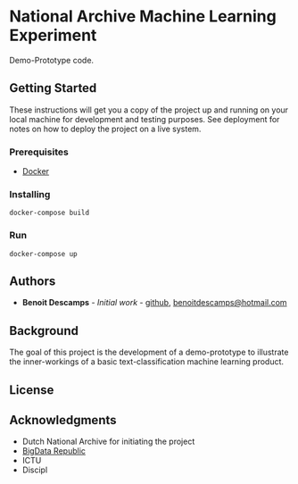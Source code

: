 # National Archive Machine Learning Experiment

Demo-Prototype code.

## Getting Started

These instructions will get you a copy of the project up and running on your local machine for development and testing purposes. See deployment for notes on how to deploy the project on a live system.

### Prerequisites

* [Docker](https://www.docker.com/)

### Installing


```
docker-compose build
```

### Run
```
docker-compose up
```
## Authors

* **Benoit Descamps** - *Initial work* - [github](https://github.com/benoitdescamps), benoitdescamps@hotmail.com

## Background
The goal of this project is the development of a demo-prototype to illustrate the inner-workings of a basic text-classification machine learning product.

## License

## Acknowledgments

* Dutch National Archive for initiating the project
* [BigData Republic](https://www.bigdatarepublic.nl/)
* ICTU
* Discipl

